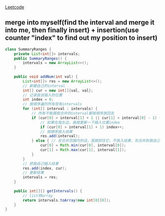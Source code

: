 [Leetcode](https://leetcode.com/problems/data-stream-as-disjoint-intervals/)

## merge into myself(find the interval and merge it into me, then finally insert) + insertion(use counter "index" to find out my position to insert)
```java
class SummaryRanges {
    private List<int[]> intervals;
    public SummaryRanges() {
        intervals = new ArrayList<>();
    }
    
    public void addNum(int val) {
        List<int[]> res = new ArrayList<>();
        // 新建自己的interval
        int[] cur = new int[]{val, val};
        // 记录我该插入的位置
        int index = 0;
        // 按顺序遍历所有现有intervals
        for (int[] interval : intervals) {
            // 所有不能跟我合并的interval都按顺序放回去
            if (cur[0] > interval[1] + 1 || cur[1] < interval[0] - 1) {
                // 如果在我左边，我就更新一下插入位置index
                if (cur[0] > interval[1] + 1) index++;
                // 按顺序放入结果
                res.add(interval);
            } else { // 在合并范围内的话，我就抓住它，不放入结果，先合并到我自己这。
                cur[0] = Math.min(cur[0], interval[0]);
                cur[1] = Math.max(cur[1], interval[1]);
            }
        }
        // 把我自己插入结果
        res.add(index, cur);
        // 更新结果
        intervals = res;
    }
    
    public int[][] getIntervals() {
        // list转array
        return intervals.toArray(new int[0][0]);
    }
}
```
